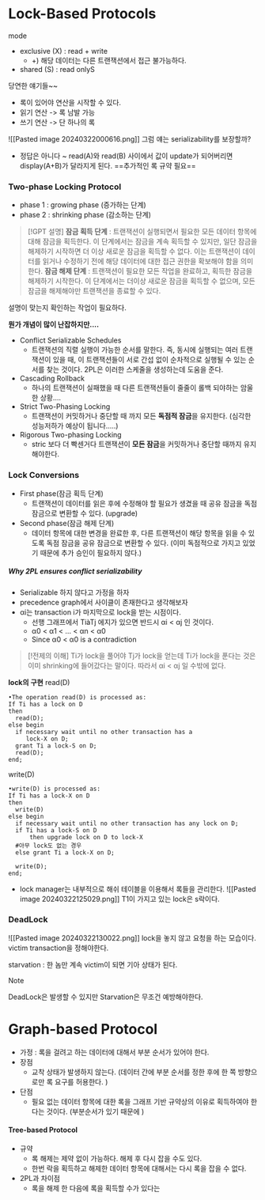 
# Lock-Based Protocols

mode
- exclusive (X) : read + write
	- +) 해당 데이터는 다른 트랜잭션에서 접근 불가능하다. 
- shared (S) : read onlyS

당연한 얘기들~~
- 록이 있어야 연산을 시작할 수 있다. 
- 읽기 연산 -> 록 남발 가능
- 쓰기 연산 -> 단 하나의 록

![[Pasted image 20240322000616.png]]
그럼 얘는 serializability를 보장할까? 
- 정답은 아니다 ~ read(A)와 read(B) 사이에서 값이 update가 되어버리면 display(A+B)가 달라지게 된다. 
==추가적인 록 규약 필요== 

### Two-phase Locking Protocol

- phase 1 : growing phase (증가하는 단계) 
- phase 2 : shrinking phase (감소하는 단계)

>[!GPT 설명]
>**잠금 획득 단계** : 트랜잭션이 실행되면서 필요한 모든 데이터 항목에 대해 잠금을 획득한다. 이 단계에서는 잠금을 계속 획득할 수 있지만, 일단 잠금을 해제하기 시작하면 더 이상 새로운 잠금을 획득할 수 없다. 이는 트랜잭션이 데이터를 읽거나 수정하기 전에 해당 데이터에 대한 접근 권한을 확보해야 함을 의미한다. 
>**잠금 해제 단계** : 트랜잭션이 필요한 모든 작업을 완료하고, 획득한 잠금을 해제하기 시작한다. 이 단계에서는 더이상 새로운 잠금을 획득할 수 없으며, 모든 잠금을 해제해야만 트랜잭션을 종료할 수 있다.

설명이 맞는지 확인하는 작업이 필요하다. 

**뭔가 개념이 많이 난잡하지만....**
- Conflict Serializable Schedules
	- 트랜잭션의 직렬 실행이 가능한 순서를 말한다. 즉, 동시에 실행되는 여러 트랜잭션이 있을 때, 이 트랜잭션들이 서로 간섭 없이 순차적으로 실행될 수 있는 순서를 찾는 것이다. 2PL은 이러한 스케줄을 생성하는데 도움을 준다. 
- Cascading Rollback
	- 하나의 트랜잭션이 실패했을 때 다른 트랜잭션들이 줄줄이 롤백 되야하는 암울한 상황....
- Strict Two-Phasing Locking
	- 트랜잭션이 커밋하거나 중단할 때 까지 모든 **독점적 잠금**을 유지한다. (심각한 성능저하가 예상이 됩니다.....)
- Rigorous Two-phasing Locking
	- stric 보다 더 빡센거다 트랜잭션이 **모든 잠금**을 커밋하거나 중단할 때까지 유지해야한다. 

### Lock Conversions

- First phase(잠금 획득 단계)
	- 트랜잭션이 데이터를 읽은 후에 수정해야 할 필요가 생겼을 때 공유 잠금을 독점 잠금으로 변환할 수 있다. (upgrade)
- Second phase(잠금 해제 단계)
	- 데이터 항목에 대한 변경을 완료한 후, 다른 트랜잭션이 해당 항목을 읽을 수 있도록 독점 잠금을 공유 잠금으로 변환할 수 있다. (이미 독점적으로 가지고 있었기 때문에 추가 승인이 필요하지 않다.)

##### Why 2PL ensures conflict serializability
- Serializable 하지 않다고 가정을 하자 
- precedence graph에서 사이클이 존재한다고 생각해보자
- αi는 transaction i가 마지막으로 lock을 받는 시점이다. 
	- 선행 그래프에서 TiàTj 에지가 있으면 반드시 αi < αj 인 것이다.
	- α0 < α1 < … < αn < α0
	- Since α0 < α0 is a contradiction
>[!전제의 이해]
>Ti가 lock을 풀어야 Tj가 lock을 얻는데 Ti가 lock을 푼다는 것은 이미 shrinking에 들어갔다는 말이다. 따라서 αi < αj 일 수밖에 없다. 


**lock의 구현**
read(D)
```
•The operation read(D) is processed as:  
If Ti has a lock on D  
then  
  read(D);  
else begin  
  if necessary wait until no other transaction has a
     lock-X on D;  
  grant Ti a lock-S on D;  
  read(D);  
end;
```

write(D)
```
•write(D) is processed as:  
If Ti has a lock-X on D  
then  
  write(D)  
else begin  
  if necessary wait until no other transaction has any lock on D;  
  if Ti has a lock-S on D  
	  then upgrade lock on D to lock-X  
  #아무 lock도 없는 경우
  else grant Ti a lock-X on D;  
  
  write(D);  
end;
```
- lock manager는 내부적으로 해쉬 테이블을 이용해서 록들을 관리한다. 
![[Pasted image 20240322125029.png]]
T1이 가지고 있는 lock은 s락이다. 

### DeadLock
![[Pasted image 20240322130022.png]]
lock을 놓지 않고 요청을 하는 모습이다. 
victim transaction을 정해야한다. 

starvation : 한 놈만 계속 victim이 되면 기아 상태가 된다. 

>[!note]
>DeadLock은 발생할 수 있지만 Starvation은 무조건 예방해야한다. 

# Graph-based Protocol

- 가정 : 록을 걸려고 하는 데이터에 대해서 부분 순서가 있어야 한다. 
- 장점
	- 교착 상태가 발생하지 않는다. (데이터 간에 부분 순서를 정한 후에 한 쪽 방향으로만 록 요구를 허용한다. )
- 단점
	- 필요 없는 데이터 항목에 대한 록을 그래프 기반 규약상의 이유로 획득하여야 한다는 것이다. (부분순서가 있기 때문에 )

#### Tree-based Protocol
- 규약
	- 록 해제는 제약 없이 가능하다. 해제 후 다시 잡을 수도 있다. 
	- 한번 락을 획득하고 해제한 데이터 항목에 대해서는 다시 록을 잡을 수 없다. 
- 2PL과 차이점
	- 록을 해제 한 다음에 록을 획득할 수가 있다는 
